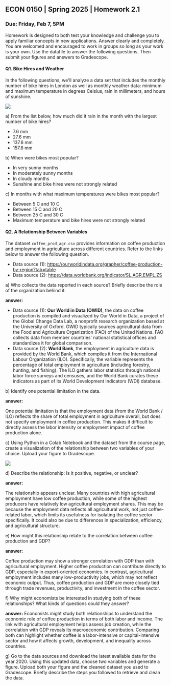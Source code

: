 ## ECON 0150 | Spring 2025 | Homework 2.1

### Due: Friday, Feb 7, 5PM

Homework is designed to both test your knowledge and challenge you to apply familiar concepts in new applications. Answer clearly and completely. You are welcomed and encouraged to work in groups so long as your work is your own. Use the datafile to answer the following questions. Then submit your figures and answers to Gradescope.

#### Q1. Bike Hires and Weather

In the following questions, we'll analyze a data set that includes the monthly number of bike hires in London as well as monthly weather data: minimum and maximum temperature in degrees Celsius, rain in millimeters, and hours of sunshine.

<img src="Figures/HW4_image.png"/>

a) From the list below, how much did it rain in the month with the largest number of bike hires?

- 7.6 mm
- 27.6 mm
- 137.6 mm
- 157.6 mm

b) When were bikes most popular?

- In very sunny months
- In moderately sunny months
- In cloudy months
- Sunshine and bike hires were not strongly related

c) In months with what maximum temperatures were bikes most popular?

- Between 5 C and 10 C
- Between 15 C and 20 C
- Between 25 C and 30 C
- Maximum temperature and bike hires were not strongly related

#### Q2. A Relationship Between Variables

The dataset `coffee_prod_agr.csv` provides information on coffee production and employment in agriculture across different countries. Refer to the links below to answer the following question.

- Data source (1): https://ourworldindata.org/grapher/coffee-production-by-region?tab=table
- Data source (2): https://data.worldbank.org/indicator/SL.AGR.EMPL.ZS

a) Who collects the data reported in each source? Briefly describe the role of the organization behind it.

**answer:**
- Data source (1): **Our World in Data (OWID)**, the data on coffee production is compiled and visualized by Our World in Data, a project of the Global Change Data Lab, a nonprofit research organization based at the University of Oxford. OWID typically sources agricultural data from the Food and Agriculture Organization (FAO) of the United Nations. FAO collects data from member countries' national statistical offices and standardizes it for global comparison.
- Data source (2): **World Bank**, the employment in agriculture data is provided by the World Bank, which compiles it from the International Labour Organization (ILO). Specifically, the variable represents the percentage of total employment in agriculture (including forestry, hunting, and fishing). The ILO gathers labor statistics through national labor force surveys and censuses, and the World Bank curates these indicators as part of its World Development Indicators (WDI) database.

b) Identify one potential limitation in the data.

**answer:**

One potential limitation is that the employment data (from the World Bank / ILO) reflects the share of total employment in agriculture overall, but does not specify employment in coffee production. This makes it difficult to directly assess the labor intensity or employment impact of coffee production alone.

c) Using Python in a Colab Notebook and the dataset from the course page, create a visualization of the relationship between two variables of your choice. Upload your figure to Gradescope.

<img src="Figures/HW_2.1_c.png"/>

d) Describe the relationship: Is it positive, negative, or unclear?

**answer:**

The relationship appears unclear. Many countries with high agricultural employment have low coffee production, while some of the highest producers have relatively low agricultural employment shares. This may be because the employment data reflects all agricultural work, not just coffee-related labor, which limits its usefulness for isolating the coffee sector specifically. It could also be due to differences in specialization, efficiency, and agricultural structure.

e) How might this relationship relate to the correlation between coffee production and GDP?

**answer:**

Coffee production may show a stronger correlation with GDP than with agricultural employment. Higher coffee production can contribute directly to GDP, especially in export-oriented economies. In contrast, agricultural employment includes many low-productivity jobs, which may not reflect economic output. Thus, coffee production and GDP are more closely tied through trade revenues, productivity, and investment in the coffee sector.

f) Why might economists be interested in studying both of these relationships? What kinds of questions could they answer?

**answer:**
Economists might study both relationships to understand the economic role of coffee production in terms of both labor and income. The link with agricultural employment helps assess job creation, while the correlation with GDP reveals its macroeconomic contribution. Comparing both can highlight whether coffee is a labor-intensive or capital-intensive sector and how it affects growth, development, and inequality across countries.

g) Go to the data sources and download the latest available data for the year 2020. Using this updated data, choose two variables and generate a figure. Upload both your figure and the cleaned dataset you used to Gradescope. Briefly describe the steps you followed to retrieve and clean the data.